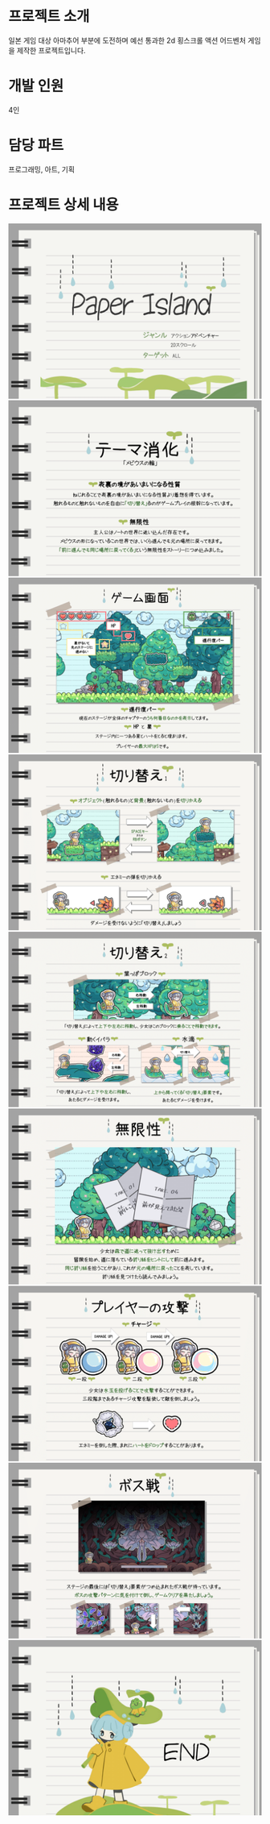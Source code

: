 # 프로젝트 소개
일본 게임 대상 아마추어 부분에 도전하며 예선 통과한 2d 횡스크롤 액션 어드벤처 게임을 제작한 프로젝트입니다.

# 개발 인원
4인

# 담당 파트
프로그래밍, 아트, 기획

# 프로젝트 상세 내용

![1](https://github.com/00moa00/paperIsland/blob/main/pdf/introduction_final-1.png)
![2](https://github.com/00moa00/paperIsland/blob/main/pdf/introduction_final-2.png)
![3](https://github.com/00moa00/paperIsland/blob/main/pdf/introduction_final-3.png)
![4](https://github.com/00moa00/paperIsland/blob/main/pdf/introduction_final-4.png)
![5](https://github.com/00moa00/paperIsland/blob/main/pdf/introduction_final-5.png)
![6](https://github.com/00moa00/paperIsland/blob/main/pdf/introduction_final-6.png)
![7](https://github.com/00moa00/paperIsland/blob/main/pdf/introduction_final-7.png)
![8](https://github.com/00moa00/paperIsland/blob/main/pdf/introduction_final-8.png)
![9](https://github.com/00moa00/paperIsland/blob/main/pdf/introduction_final-9.png)
